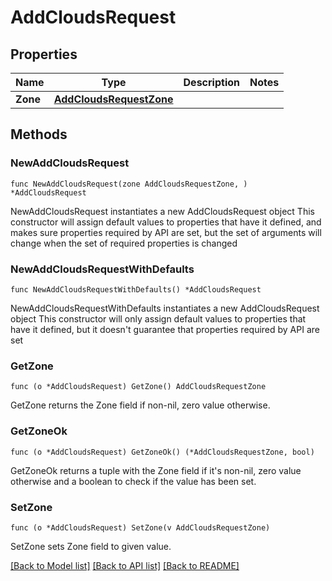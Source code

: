 # AddCloudsRequest

## Properties

Name | Type | Description | Notes
------------ | ------------- | ------------- | -------------
**Zone** | [**AddCloudsRequestZone**](AddCloudsRequestZone.md) |  | 

## Methods

### NewAddCloudsRequest

`func NewAddCloudsRequest(zone AddCloudsRequestZone, ) *AddCloudsRequest`

NewAddCloudsRequest instantiates a new AddCloudsRequest object
This constructor will assign default values to properties that have it defined,
and makes sure properties required by API are set, but the set of arguments
will change when the set of required properties is changed

### NewAddCloudsRequestWithDefaults

`func NewAddCloudsRequestWithDefaults() *AddCloudsRequest`

NewAddCloudsRequestWithDefaults instantiates a new AddCloudsRequest object
This constructor will only assign default values to properties that have it defined,
but it doesn't guarantee that properties required by API are set

### GetZone

`func (o *AddCloudsRequest) GetZone() AddCloudsRequestZone`

GetZone returns the Zone field if non-nil, zero value otherwise.

### GetZoneOk

`func (o *AddCloudsRequest) GetZoneOk() (*AddCloudsRequestZone, bool)`

GetZoneOk returns a tuple with the Zone field if it's non-nil, zero value otherwise
and a boolean to check if the value has been set.

### SetZone

`func (o *AddCloudsRequest) SetZone(v AddCloudsRequestZone)`

SetZone sets Zone field to given value.



[[Back to Model list]](../README.md#documentation-for-models) [[Back to API list]](../README.md#documentation-for-api-endpoints) [[Back to README]](../README.md)


